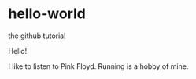 # hello-world
the github tutorial

Hello!

I like to listen to Pink Floyd. Running is a hobby of mine.
